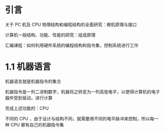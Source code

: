 # 引言

关于 PC 机及 CPU 物理结构和编程结构的全面研究：微机原理与接口

计算机一般结构、功能、性能的研究：组成原理

汇编课程：如何利用硬件系统的编程结构和指令集，控制系统进行工作

# 1.1 机器语言

机器语言就是机器指令的集合

机器指令是一列二进制数字，机器将之转变为一列高低电平，以使得计算机的电子器件受到驱动，进行计算

完成上述功能的：CPU

不同的 CPU ，由于设计与结构不同，就需要用不同的电平脉冲来控制，所以每一种 CPU 都有自己的机器指令集